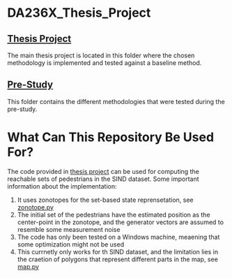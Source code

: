 # DA236X_Thesis_Project
## [Thesis Project](thesis_project)
The main thesis project is located in this folder where the chosen methodology is implemented and tested against a baseline method.
## [Pre-Study](pre_study)
This folder contains the different methodologies that were tested during the pre-study.

# What Can This Repository Be Used For?
The code provided in [thesis project](thesis_project) can be used for computing the reachable sets of pedestrians in the SIND dataset. Some important information about the implementation:
1. It uses zonotopes for the set-based state reprensetation, see [zonotope.py](thesis_project/DRA/zonotope.py)
2. The initial set of the pedestrians have the estimated position as the center-point in the zonotope, and the generator vectors are assumed to resemble some measurement noise
3. The code has only been tested on a Windows machine, meaening that some optimization might not be used
4. This currnetly only works for th SIND dataset, and the limitation lies in the craetion of polygons that represent different parts in the map, see [map.py](thesis_project/utils/map.py)
